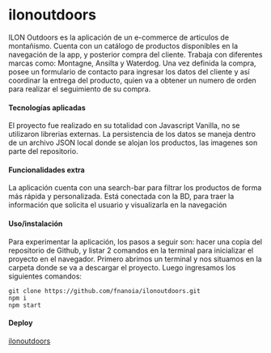 # ilonoutdoors

ILON Outdoors es la aplicación de un e-commerce de articulos de montañismo. 
Cuenta con un catálogo de productos disponibles en la navegación de la app, y posterior compra del cliente. 
Trabaja con diferentes marcas como: Montagne, Ansilta y Waterdog. 
Una vez definida la compra, posee un formulario de contacto para ingresar los datos del cliente y así coordinar la entrega del producto, 
quien va a obtener un numero de orden para realizar el seguimiento de su compra.

#### Tecnologías aplicadas

El proyecto fue realizado en su totalidad con Javascript Vanilla, no se utilizaron librerias externas. La persistencia de los datos se maneja dentro de un archivo JSON local 
donde se alojan los productos, las imagenes son parte del repositorio.


#### Funcionalidades extra

La aplicación cuenta con una search-bar para filtrar los productos de forma más rápida y personalizada. Está conectada con la BD, 
para traer la información que solicita el usuario y visualizarla en la navegación


#### Uso/instalación

Para experimentar la aplicación, los pasos a seguir son:
hacer una copia del repositorio de Github, y listar 2 comandos en la terminal para inicializar el proyecto en el navegador. 
Primero abrimos un terminal y nos situamos en la carpeta donde se va a descargar el proyecto. Luego ingresamos los siguientes comandos:
```
git clone https://github.com/fnanoia/ilonoutdoors.git
npm i
npm start
```

#### Deploy
[ilonoutdoors](https://fnanoia.github.io/ilonoutdoors/)
